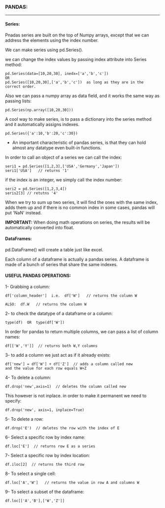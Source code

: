 ### PANDAS:

---
#### Series:

Pnadas series are built on the top of Numpy arrays, except that we can address the elements using the index number.

We can make series using pd.Series().

we can change the index values by passing index attribute into Series method:
```
pd.Series(data=[10,20,30], inedx=['a','b','c'])
OR
pd.Series([10,20,30],['a','b','c'])  as long as they are in the correct order.
```
Also we can pass a numpy array as data field, and it works the same way as passing lists:
```
pd.Series(np.array([10,20,30]))
```
A cool way to make series, is to pass a dictionary into the series method and it automatically assigns indexes.
```
pd.Series({'a':10,'b':20,'c':30})
```
- An important characteristic of pandas series, is that they can hold almost any datatype even built-in functions.

In order to call an object of a series we can call the index:

```
seri1 = pd.Series([1,2,3],['USA','Germany','Japan'])
seri1['USA']   // returns '1'
```
if the index is an integer, we simply call the index number:
````
seri2 = pd.Series([1,2,3,4])
seris2[3] // retutns '4'
````
When we try to sum up two series, it will find the ones with the same index, adds them up and if there is no common index in some cases, pandas will put 'NaN' instead.

__IMPORTANT:__ When doing math operations on series, the results will be automatically converted into float.


#### DataFrames:

pd.DataFrame() will create a table just like excel. 

Each column of a dataframe is actually a pandas series. A dataframe is made of a bunch of series that share the same indexes.

#### USEFUL PANDAS OPERATIONS:

1- Grabbing a column:
```
df['column_header']  i.e.  df['W']   // returns the column W

ALSO:  df.W   // returns the column W
```

2- to check the datatype of a dataframe or a column:
```
type(df)  OR  type(df['W'])
```  

In order for pandas to return multiple columns, we can pass a list of column names:
```
df[['W','Y']]  // returns both W,Y columns
```
3- to add a column we just act as if it already exists:
```
df['new'] = df['W'] + df['Z']  // adds a column called new 
and the value for each row equals W+Z
```

4- To delete a column:
```
df.drop('new',axis=1)  // deletes the column called new
```
This however is not inplace. in order to make it permanent we need to specify:
```
df.drop('new', axis=1, inplace=True)
```
5- To delete a row:
```
df.drop('E')  // deletes the row with the index of E
```
6- Select a specific row by index name:
```
df.loc['E']  // returns row E as a series
```
7- Select a specific row by index location:
```
df.iloc[2]  // returns the third row
```
8- To select a single cell:
```
df.loc['A','W']   // returns the value in row A and columns W
```
9- To select a subset of the dataframe:
```
df.loc[['A','B'],['W','Z']]
```




